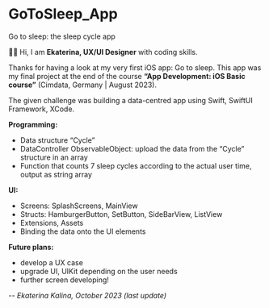 # GoToSleep_App

Go to sleep: the sleep cycle app

👩‍💻 Hi, I am **Ekaterina, UX/UI Designer** with coding skills.

Thanks for having a look at my very first iOS app: Go to sleep. 
This app was my final project at the end of the course **“App Development: iOS Basic course”** (Cimdata, Germany | August 2023).

The given challenge was building a data-centred app using Swift, SwiftUI Framework, XCode.

**Programming:**
- Data structure “Cycle”
- DataController ObservableObject: upload the data from the “Cycle” structure in an array
- Function that counts 7 sleep cycles according to the actual user time, output as string array

**UI:**
- Screens: SplashScreens, MainView
- Structs: HamburgerButton, SetButton, SideBarView, ListView   
- Extensions, Assets
- Binding the data onto the UI elements

**Future plans:**
- develop a UX case
- upgrade UI, UIKit depending on the user needs
- further screen developing!

_-- Ekaterina Kalina, October 2023 (last update)_
